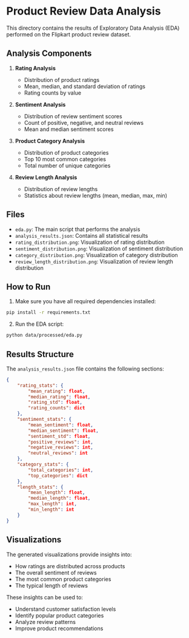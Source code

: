# Product Review Data Analysis

This directory contains the results of Exploratory Data Analysis (EDA) performed on the Flipkart product review dataset.

## Analysis Components

1. **Rating Analysis**
   - Distribution of product ratings
   - Mean, median, and standard deviation of ratings
   - Rating counts by value

2. **Sentiment Analysis**
   - Distribution of review sentiment scores
   - Count of positive, negative, and neutral reviews
   - Mean and median sentiment scores

3. **Product Category Analysis**
   - Distribution of product categories
   - Top 10 most common categories
   - Total number of unique categories

4. **Review Length Analysis**
   - Distribution of review lengths
   - Statistics about review lengths (mean, median, max, min)

## Files

- `eda.py`: The main script that performs the analysis
- `analysis_results.json`: Contains all statistical results
- `rating_distribution.png`: Visualization of rating distribution
- `sentiment_distribution.png`: Visualization of sentiment distribution
- `category_distribution.png`: Visualization of category distribution
- `review_length_distribution.png`: Visualization of review length distribution

## How to Run

1. Make sure you have all required dependencies installed:
```bash
pip install -r requirements.txt
```

2. Run the EDA script:
```bash
python data/processed/eda.py
```

## Results Structure

The `analysis_results.json` file contains the following sections:

```json
{
    "rating_stats": {
        "mean_rating": float,
        "median_rating": float,
        "rating_std": float,
        "rating_counts": dict
    },
    "sentiment_stats": {
        "mean_sentiment": float,
        "median_sentiment": float,
        "sentiment_std": float,
        "positive_reviews": int,
        "negative_reviews": int,
        "neutral_reviews": int
    },
    "category_stats": {
        "total_categories": int,
        "top_categories": dict
    },
    "length_stats": {
        "mean_length": float,
        "median_length": float,
        "max_length": int,
        "min_length": int
    }
}
```

## Visualizations

The generated visualizations provide insights into:
- How ratings are distributed across products
- The overall sentiment of reviews
- The most common product categories
- The typical length of reviews

These insights can be used to:
- Understand customer satisfaction levels
- Identify popular product categories
- Analyze review patterns
- Improve product recommendations 